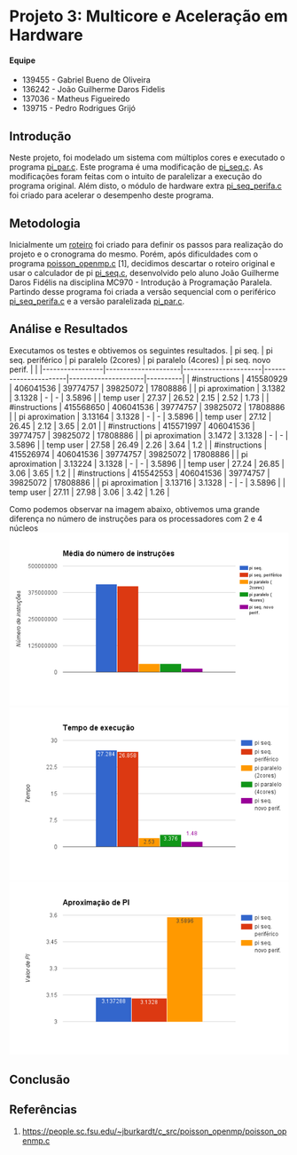# Projeto 3: Multicore e Aceleração em Hardware

#### Equipe
- 139455 - Gabriel Bueno de Oliveira
- 136242 - João Guilherme Daros Fidelis
- 137036 - Matheus Figueiredo
- 139715 - Pedro Rodrigues Grijó

## Introdução
Neste projeto, foi modelado um sistema com múltiplos cores e executado o programa [pi_par.c](https://github.com/pedrogrijo/MC723/blob/master/projeto3/pi_par.c). Este programa é uma modificação de [pi_seq.c](https://github.com/pedrogrijo/MC723/blob/master/projeto3/pi_seq.c). As modificações foram feitas com o intuito de paralelizar a execução do programa original. Além disto, o módulo de hardware extra [pi_seq_perifa.c](https://github.com/pedrogrijo/MC723/blob/master/projeto3/pi_seq_perifa.c) foi criado para acelerar o desempenho deste programa.

## Metodologia

Inicialmente um [roteiro](https://github.com/pedrogrijo/MC723/blob/master/projeto3/ROTEIRO.md) foi criado para definir os passos para realização do projeto e o cronograma do mesmo. Porém, após dificuldades com o programa [poisson_openmp.c](https://github.com/pedrogrijo/MC723/blob/master/projeto3/poisson_openmp.c) [1], decidimos descartar o roteiro original e usar o calculador de pi [pi_seq.c](https://github.com/pedrogrijo/MC723/blob/master/projeto3/pi_seq.c), desenvolvido pelo aluno João Guilherme Daros Fidélis na disciplina MC970 - Introdução à Programação Paralela. Partindo desse programa foi criada a versão sequencial com o periférico [pi_seq_perifa.c](https://github.com/pedrogrijo/MC723/blob/master/projeto3/pi_seq_perifa.c) e a versão paralelizada [pi_par.c](https://github.com/pedrogrijo/MC723/blob/master/projeto3/pi_par.c). 

## Análise e Resultados
Executamos os testes e obtivemos os seguintes resultados.
| pi seq.         | pi seq.  periférico | pi paralelo (2cores) | pi paralelo (4cores) | pi seq. novo perif. |          | 
|-----------------|---------------------|----------------------|----------------------|---------------------|----------| 
| #instructions   | 415580929           | 406041536            | 39774757             | 39825072            | 17808886 | 
| pi aproximation | 3.1382              | 3.1328               | -                    | -                   | 3.5896   | 
| temp user       | 27.37               | 26.52                | 2.15                 | 2.52                | 1.73     | 
| #instructions   | 415568650           | 406041536            | 39774757             | 39825072            | 17808886 | 
| pi aproximation | 3.13164             | 3.1328               | -                    | -                   | 3.5896   | 
| temp user       | 27.12               | 26.45                | 2.12                 | 3.65                | 2.01     | 
| #instructions   | 415571997           | 406041536            | 39774757             | 39825072            | 17808886 | 
| pi aproximation | 3.1472              | 3.1328               | -                    | -                   | 3.5896   | 
| temp user       | 27.58               | 26.49                | 2.26                 | 3.64                | 1.2      | 
| #instructions   | 415526974           | 406041536            | 39774757             | 39825072            | 17808886 | 
| pi aproximation | 3.13224             | 3.1328               | -                    | -                   | 3.5896   | 
| temp user       | 27.24               | 26.85                | 3.06                 | 3.65                | 1.2      | 
| #instructions   | 415542553           | 406041536            | 39774757             | 39825072            | 17808886 | 
| pi aproximation | 3.13716             | 3.1328               | -                    | -                   | 3.5896   | 
| temp user       | 27.11               | 27.98                | 3.06                 | 3.42                | 1.26     | 

Como  podemos observar na imagem abaixo, obtivemos uma grande diferença no número de instruções para os processadores com 2 e 4 núcleos
![](/projeto3/images/avg.png "")
![](/projeto3/images/time.png "")
![](/projeto3/images/aprox.png "")

## Conclusão

## Referências
1. https://people.sc.fsu.edu/~jburkardt/c_src/poisson_openmp/poisson_openmp.c
